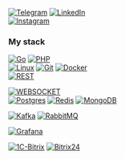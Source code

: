[![Telegram](https://img.shields.io/static/v1?style=for-the-badge&logo=telegram&label=Telegram&message=vbcherepanov&color=black&labelColor=blue)](https://t.me/vbcherepanov)
[![LinkedIn](https://img.shields.io/static/v1?style=for-the-badge&logo=linkedin&label=Linkedin&message=vbcherepanov&color=black&labelColor=blue)](https://www.linkedin.com/in/vbcherepanov/)<br/>
[![Instagram](https://img.shields.io/static/v1?style=for-the-badge&logo=instagram&label=Instagram&message=vbcherepanov&color=black&labelColor=red)](https://www.linkedin.com/in/vbcherepanov/)<br/>
### My stack

[![Go](https://img.shields.io/badge/Go-00ADD8?style=for-the-badge&logo=go&logoColor=white)](https://go.dev/)
[![PHP](https://img.shields.io/badge/php-3670A0?style=for-the-badge&logo=php&logoColor=ffdd54)](https://www.php.net/)<br/>
[![Linux](https://img.shields.io/badge/Linux-FFCC01?style=for-the-badge&logo=linux&logoColor=black)](https://en.wikipedia.org/wiki/Linux)
[![Git](https://img.shields.io/badge/git-F05032.svg?style=for-the-badge&logo=git&logoColor=white)](https://git-scm.com/)
[![Docker](https://img.shields.io/badge/docker-2496ED.svg?style=for-the-badge&logo=docker&logoColor=white)](https://www.docker.com/)<br/>
[![REST](https://img.shields.io/badge/REST-FFCC01?style=for-the-badge)](https://en.wikipedia.org/wiki/Rest)

[![WEBSOCKET](https://img.shields.io/badge/WEBSOCKET-FFCC01?style=for-the-badge)](https://en.wikipedia.org/wiki/WebSocket)<br/>
[![Postgres](https://img.shields.io/badge/postgres-%23316192.svg?style=for-the-badge&logo=postgresql&logoColor=white)](https://www.postgresql.org/)
[![Redis](https://img.shields.io/badge/redis-DC382D.svg?style=for-the-badge&logo=redis&logoColor=white)](https://redis.io/)
[![MongoDB](https://img.shields.io/badge/mongo-47A248.svg?style=for-the-badge&logo=mongodb&logoColor=green)](https://www.mongodb.com/)

[![Kafka](https://img.shields.io/badge/Apache_Kafka-231F20?style=for-the-badge&logo=apache-kafka&logoColor=white)](https://kafka.apache.org/)
[![RabbitMQ](https://img.shields.io/badge/Rabbit_MQ-231F20?style=for-the-badge&logo=rabbitmq&logoColor=white)](https://www.rabbitmq.com/)

[![Grafana](https://img.shields.io/badge/grafana-F46800.svg?style=for-the-badge&logo=grafana&logoColor=white)](https://grafana.com/)

[![1C-Bitrix](https://img.shields.io/badge/1C-Bitrix-DC382D?style=for-the-badge&logo=1C-Bitrix&logoColor=red)](https://1c-bitrix.ru/)
[![Bitrix24](https://img.shields.io/badge/Bitrix24-00ADD8?style=for-the-badge&logo=Bitrix24&logoColor=white)](https://bitrix24.ru/)